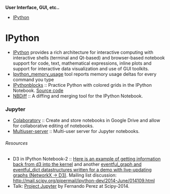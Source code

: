 **User Interface, GUI, etc..**

* [IPython](#ipython)



# IPython
- [IPython](http://ipython.org/) provides a rich architecture for interactive computing with interactive shells (terminal and Qt-based) and browser-based notebook support for code, text, mathematical expressions, inline plots and support for interactive data visualization and use of GUI toolkits.
- [Ipython_memory_usage](https://github.com/ianozsvald/ipython_memory_usage) tool reports memory usage deltas for every command you type
- [IPythonblocks](http://ipythonblocks.org) :: Practice Python with colored grids in the IPython Notebook. [Source code](https://github.com/jiffyclub/ipythonblocks)
- [NBDiff](http://nbdiff.org) :: A diffing and merging tool for the IPython Notebook.

### Jupyter
- [Colaboratory](https://github.com/jupyter/colaboratory) :: Create and store notebooks in Google Drive and allow for collaborative editing of notebooks.
- [Multiuser-server](https://github.com/jupyter/multiuser-server) :: Multi-user server for Jupyter notebooks.


###### Resources
- D3 in IPython Notebook-2 :: [Here is an example of getting information back from d3 into the kernel](http://nbviewer.ipython.org/gist/anonymous/9975962) and another [eventful_graph and eventful_dict datastructures written for a demo with live-updating graphs (NetworkX -> D3)](https://gist.github.com/takluyver/9619942351cdc571a302). Mailing list discussion: http://mail.scipy.org/pipermail/ipython-dev/2014-June/014109.html
- Talk: [Project Jupyter](https://speakerdeck.com/fperez/project-jupyter) by Fernando Perez at Scipy-2014.

